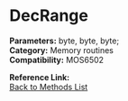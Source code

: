 # DecRange

**Parameters:** byte, byte, byte;  
**Category:** Memory routines  
**Compatibility:** MOS6502  

**Reference Link:**  
[Back to Methods List](../../SUMMARY.md)
